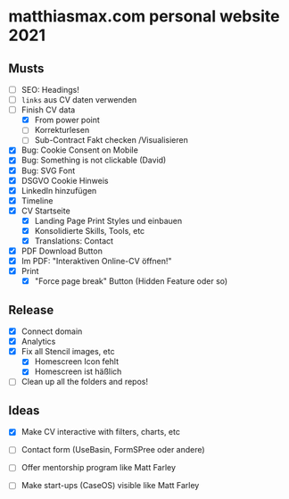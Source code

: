 # matthiasmax.com personal website 2021

## Musts

- [ ] SEO: Headings!
- [ ] `links` aus CV daten verwenden
- [ ] Finish CV data
  - [x] From power point
  - [ ] Korrekturlesen
  - [ ] Sub-Contract Fakt checken /Visualisieren
- [x] Bug: Cookie Consent on Mobile
- [x] Bug: Something is not clickable (David)
- [x] Bug: SVG Font
- [x] DSGVO Cookie Hinweis
- [x] LinkedIn hinzufügen
- [x] Timeline
- [x] CV Startseite
  - [x] Landing Page Print Styles und einbauen
  - [x] Konsolidierte Skills, Tools, etc
  - [x] Translations: Contact
- [x] PDF Download Button
- [x] Im PDF: "Interaktiven Online-CV öffnen!"
- [x] Print
  - [x] "Force page break" Button (Hidden Feature oder so)

## Release

- [x] Connect domain
- [x] Analytics
- [x] Fix all Stencil images, etc
  - [x] Homescreen Icon fehlt
  - [x] Homescreen ist häßlich
- [ ] Clean up all the folders and repos!

## Ideas

- [x] Make CV interactive with filters, charts, etc
- [ ] Contact form (UseBasin, FormSPree oder andere)
- [ ] Offer mentorship program like Matt Farley
- [ ] Make start-ups (CaseOS) visible like Matt Farley

